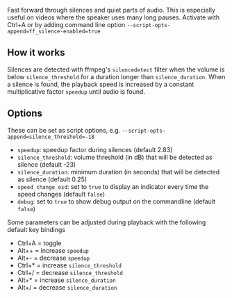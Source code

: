 Fast forward through silences and quiet parts of audio. This is especially useful on videos where the speaker uses many long pauses. Activate with Ctrl+A or by adding command line option `--script-opts-append=ff_silence-enabled=true`

## How it works

Silences are detected with ffmpeg's `silencedetect` filter when the volume is below `silence_threshold` for a duration longer than `silence_duration`. When a silence is found, the playback speed is increased by a constant multiplicative factor `speedup` until audio is found.

## Options

These can be set as script options, e.g.
`--script-opts-append=silence_threshold=-18`

- `speedup`: speedup factor during silences (default 2.83)
- `silence_threshold`: volume threshold (in dB) that will be detected as silence (default -23)
- `silence_duration`: minimum duration (in seconds) that will be detected as silence (default 0.25)
- `speed_change_osd`: set to `true` to display an indicator every time the speed changes (default `false`)
- `debug`: set to `true` to show debug output on the commandline (default `false`)

Some parameters can be adjusted during playback with the following default key bindings

- Ctrl+A = toggle
- Alt++ = increase `speedup`
- Alt+- = decrease `speedup`
- Ctrl+* = increase `silence_threshold`
- Ctrl+/ = decrease `silence_threshold`
- Alt+* = increase `silence_duration`
- Alt+/ = decrease `silence_duration`
